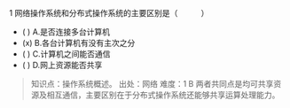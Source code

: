 1
网络操作系统和分布式操作系统的主要区别是（　　　）
- ( ) A.是否连接多台计算机 
- (x) B.各台计算机有没有主次之分 
- ( ) C.计算机之间能否通信 
- ( ) D.网上资源能否共享

> 知识点：操作系统概述。
> 出处：网络
> 难度：1
> B 两者共同点是均可共享资源及相互通信，主要区别在于分布式操作系统还能够共享运算处理能力。
